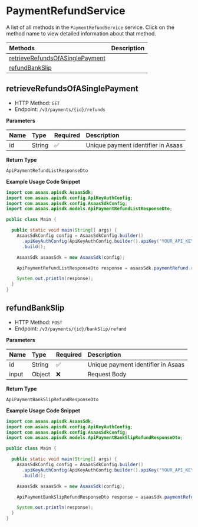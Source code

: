 # PaymentRefundService

A list of all methods in the `PaymentRefundService` service. Click on the method name to view detailed information about that method.

| Methods                                                             | Description |
| :------------------------------------------------------------------ | :---------- |
| [retrieveRefundsOfASinglePayment](#retrieverefundsofasinglepayment) |             |
| [refundBankSlip](#refundbankslip)                                   |             |

## retrieveRefundsOfASinglePayment

- HTTP Method: `GET`
- Endpoint: `/v3/payments/{id}/refunds`

**Parameters**

| Name | Type   | Required | Description                        |
| :--- | :----- | :------- | :--------------------------------- |
| id   | String | ✅       | Unique payment identifier in Asaas |

**Return Type**

`ApiPaymentRefundListResponseDto`

**Example Usage Code Snippet**

```java
import com.asaas.apisdk.AsaasSdk;
import com.asaas.apisdk.config.ApiKeyAuthConfig;
import com.asaas.apisdk.config.AsaasSdkConfig;
import com.asaas.apisdk.models.ApiPaymentRefundListResponseDto;

public class Main {

  public static void main(String[] args) {
    AsaasSdkConfig config = AsaasSdkConfig.builder()
      .apiKeyAuthConfig(ApiKeyAuthConfig.builder().apiKey("YOUR_API_KEY").build())
      .build();

    AsaasSdk asaasSdk = new AsaasSdk(config);

    ApiPaymentRefundListResponseDto response = asaasSdk.paymentRefund.retrieveRefundsOfASinglePayment("id");

    System.out.println(response);
  }
}

```

## refundBankSlip

- HTTP Method: `POST`
- Endpoint: `/v3/payments/{id}/bankSlip/refund`

**Parameters**

| Name  | Type   | Required | Description                        |
| :---- | :----- | :------- | :--------------------------------- |
| id    | String | ✅       | Unique payment identifier in Asaas |
| input | Object | ❌       | Request Body                       |

**Return Type**

`ApiPaymentBankSlipRefundResponseDto`

**Example Usage Code Snippet**

```java
import com.asaas.apisdk.AsaasSdk;
import com.asaas.apisdk.config.ApiKeyAuthConfig;
import com.asaas.apisdk.config.AsaasSdkConfig;
import com.asaas.apisdk.models.ApiPaymentBankSlipRefundResponseDto;

public class Main {

  public static void main(String[] args) {
    AsaasSdkConfig config = AsaasSdkConfig.builder()
      .apiKeyAuthConfig(ApiKeyAuthConfig.builder().apiKey("YOUR_API_KEY").build())
      .build();

    AsaasSdk asaasSdk = new AsaasSdk(config);

    ApiPaymentBankSlipRefundResponseDto response = asaasSdk.paymentRefund.refundBankSlip("id", new Object());

    System.out.println(response);
  }
}

```

<!-- This file was generated by liblab | https://liblab.com/ -->
